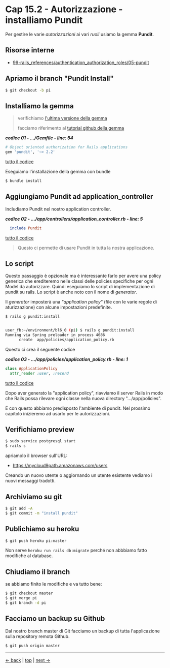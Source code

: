 # <a name="top"></a> Cap 15.2 - Autorizzazione - installiamo Pundit

Per gestire le varie *autorizzazioni* ai vari *ruoli* usiamo la gemma **Pundit**.



## Risorse interne

- [99-rails_references/authentication_authorization_roles/05-pundit]()



## Apriamo il branch "Pundit Install"

```bash
$ git checkout -b pi
```



## Installiamo la gemma

> verifichiamo [l'ultima versione della gemma](https://rubygems.org/gems/pundit)
>
> facciamo riferimento al [tutorial github della gemma](https://github.com/varvet/pundit)

***codice 01 - .../Gemfile - line: 54***

```ruby
# Object oriented authorization for Rails applications
gem 'pundit', '~> 2.2'
```

[tutto il codice](https://github.com/flaviobordonidev/leanpubabrandnewcms/blob/master/01-base/15-authorization/02_01-gemfile.rb)


Eseguiamo l'installazione della gemma con bundle

```bash
$ bundle install
```



## Aggiungiamo Pundit ad application_controller

Includiamo Pundit nel nostro application controller.

***codice 02 - .../app/controllers/application_controller.rb - line: 5***

```ruby
  include Pundit
```

[tutto il codice](https://github.com/flaviobordonidev/leanpubabrandnewcms/blob/master/01-base/15-authorization/02_02-application_controller.rb)

> Questo ci permette di usare Pundit in tutta la nostra applicazione.



## Lo script

Questo passaggio è opzionale ma è interessante farlo per avere una policy generica che erediteremo nelle classi delle policies specifiche per ogni Model da autorizzare. 
Quindi eseguiamo lo script di implementazione di pundit su rails. 
Lo script è anche noto con il nome di *generator*.

Il *generator* imposterà una *"application policy"* (file con le varie regole di aturizzazione) con alcune impostazioni predefinite.

```bash
$ rails g pundit:install


user_fb:~/environment/bl6_0 (pi) $ rails g pundit:install
Running via Spring preloader in process 4686
      create  app/policies/application_policy.rb
```

Questo ci crea il seguente codice

***codice 03 - .../app/policies/application_policy.rb - line: 1***

```ruby
class ApplicationPolicy
  attr_reader :user, :record
```

[tutto il codice](#01-15-02_03all)

Dopo aver generato la "application policy", riavviamo il server Rails in modo che Rails possa rilevare ogni classe nella nuova directory ".../app/policies".

E con questo abbiamo predisposto l'ambiente di pundit. Nel prossimo capitolo inizieremo ad usarlo per le autorizzazioni.



## Verifichiamo preview

```bash
$ sudo service postgresql start
$ rails s
```

apriamolo il browser sull'URL:

* https://mycloud9path.amazonaws.com/users

Creando un nuovo utente o aggiornando un utente esistente vediamo i nuovi messaggi tradotti.



## Archiviamo su git

```bash
$ git add -A
$ git commit -m "install pundit"
```



## Publichiamo su heroku

```bash
$ git push heroku pi:master
```

Non serve `heroku run rails db:migrate` perché non abbbiamo fatto modifiche al database.



## Chiudiamo il branch

se abbiamo finito le modifiche e va tutto bene:

```bash
$ git checkout master
$ git merge pi
$ git branch -d pi
```



## Facciamo un backup su Github

Dal nostro branch master di Git facciamo un backup di tutta l'applicazione sulla repository remota Github.

```bash
$ git push origin master
```



---

[<- back](https://github.com/flaviobordonidev/leanpubabrandnewcms/blob/master/01-base/09-manage_users/03-browser_tab_title_users-it.md)
 | [top](#top) |
[next ->](https://github.com/flaviobordonidev/leanpubabrandnewcms/blob/master/01-base/10-users_i18n/02-users_form_i18n-it.md)
